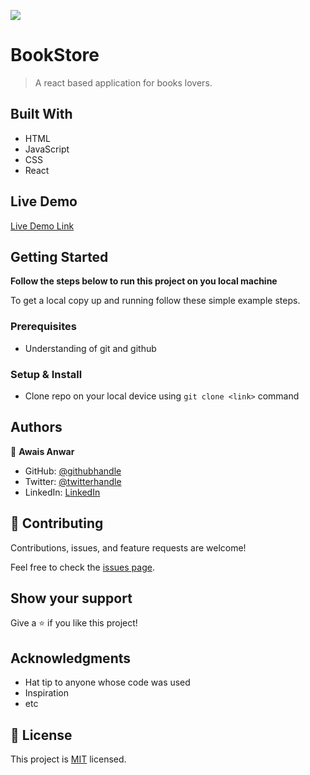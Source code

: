 ![](https://img.shields.io/badge/Microverse-blueviolet)

# BookStore

> A react based application for books lovers.

## Built With

- HTML
- JavaScript
- CSS
- React

## Live Demo

[Live Demo Link](https://sprightly-cannoli-671978.netlify.app)

## Getting Started

**Follow the steps below to run this project on you local machine**


To get a local copy up and running follow these simple example steps.

### Prerequisites
- Understanding of git and github
### Setup & Install
- Clone repo on your local device using `git clone <link>` command

## Authors

👤 **Awais Anwar**

- GitHub: [@githubhandle](https://github.com/awaisanwar544)
- Twitter: [@twitterhandle](https://twitter.com/AwaisAnwar47)
- LinkedIn: [LinkedIn](https://www.linkedin.com/in/awaisanwar544/)

## 🤝 Contributing

Contributions, issues, and feature requests are welcome!

Feel free to check the [issues page](../../issues/).

## Show your support

Give a ⭐️ if you like this project!

## Acknowledgments

- Hat tip to anyone whose code was used
- Inspiration
- etc

## 📝 License

This project is [MIT](./MIT.md) licensed.
